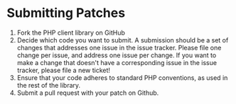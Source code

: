 # Submitting Patches

1. Fork the PHP client library on GitHub
1. Decide which code you want to submit. A submission should be a set of changes that addresses one issue in the issue tracker. Please file one change per issue, and address one issue per change. If you want to make a change that doesn't have a corresponding issue in the issue tracker, please file a new ticket!
1. Ensure that your code adheres to standard PHP conventions, as used in the rest of the library.
1. Submit a pull request with your patch on Github.

